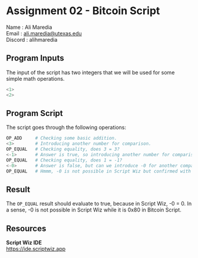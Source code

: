 # Assignment 02 - Bitcoin Script

Name    : Ali Maredia  
Email   : ali.maredia@utexas.edu  
Discord : alihmaredia 

## Program Inputs

The input of the script has two integers that we will be used for some simple math operations.

```python
<1>
<2>
```

## Program Script

The script goes through the following operations:

```python
OP_ADD     # Checking some basic addition.
<3>        # Introducing another number for comparison.    
OP_EQUAL   # Checking equality, does 3 = 3?
<-1>       # Answer is true, so introducing another number for comparison.  
OP_EQUAL   # Checking equality, does 1 = -1?
<-0>       # Answer is false, but can we introduce -0 for another comparison?
OP_EQUAL   # Hmmm, -0 is not possible in Script Wiz but confirmed with supertestnet that it's 0x80 in Bitcoin Script.
```

## Result

The `OP_EQUAL` result should evaluate to true, because in Script Wiz, -0 = 0. In a sense, -0 is not possible in Script Wiz while it is 0x80 in Bitcoin Script.

## Resources

**Script Wiz IDE**  
https://ide.scriptwiz.app
